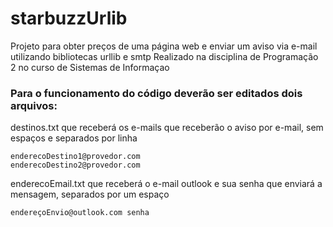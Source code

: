 # starbuzzUrlib
Projeto para obter preços de uma página web e enviar um aviso via e-mail utilizando bibliotecas urllib e smtp
Realizado na disciplina de Programação 2 no curso de Sistemas de Informaçao

### Para o funcionamento do código deverão ser editados dois arquivos:

destinos.txt que receberá os e-mails que receberão o aviso por e-mail, sem espaços e separados por linha
```
enderecoDestino1@provedor.com
enderecoDestino2@provedor.com
```
enderecoEmail.txt que receberá o e-mail outlook e sua senha que enviará a mensagem, separados por um espaço
```
endereçoEnvio@outlook.com senha
```
